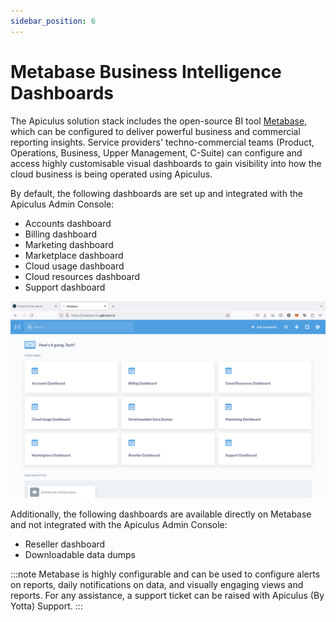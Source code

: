 ```yaml
---
sidebar_position: 6
---
```

# Metabase Business Intelligence Dashboards

The Apiculus solution stack includes the open-source BI tool [Metabase](https://metabase.com), which can be configured to deliver powerful business and commercial reporting insights. Service providers' techno-commercial teams (Product, Operations, Business, Upper Management, C-Suite) can configure and access highly customisable visual dashboards to gain visibility into how the cloud business is being operated using Apiculus.

By default, the following dashboards are set up and integrated with the Apiculus Admin Console:

- Accounts dashboard
- Billing dashboard
- Marketing dashboard
- Marketplace dashboard
- Cloud usage dashboard
- Cloud resources dashboard
- Support dashboard

![Metabase Business Intelligence Dashboards](img/MetabaseBusinessIntelligenceDashboards.png)

Additionally, the following dashboards are available directly on Metabase and not integrated with the Apiculus Admin Console:

- Reseller dashboard
- Downloadable data dumps

:::note
Metabase is highly configurable and can be used to configure alerts on reports, daily notifications on data, and visually engaging views and reports. For any assistance, a support ticket can be raised with Apiculus (By Yotta) Support.
:::




